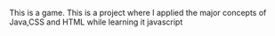 This is a game.
This is a project where I applied the major concepts of Java,CSS and HTML while learning it javascript
